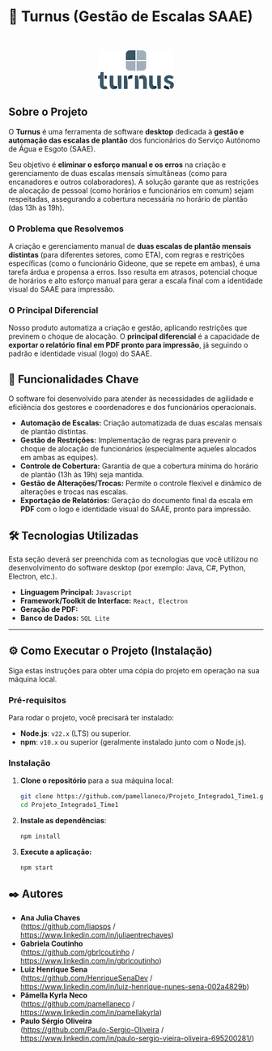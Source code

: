 # 📅 Turnus (Gestão de Escalas SAAE)

<br>
<p align="center">
<img src="src/resources/logo1.png" alt="Logo SAAE" width="150"/>
</p>

## Sobre o Projeto

O **Turnus** é uma ferramenta de software **desktop** dedicada à **gestão e automação das escalas de plantão** dos funcionários do Serviço Autônomo de Água e Esgoto (SAAE).

Seu objetivo é **eliminar o esforço manual e os erros** na criação e gerenciamento de duas escalas mensais simultâneas (como para encanadores e outros colaboradores). A solução garante que as restrições de alocação de pessoal (como horários e funcionários em comum) sejam respeitadas, assegurando a cobertura necessária no horário de plantão (das 13h às 19h).

### O Problema que Resolvemos

A criação e gerenciamento manual de **duas escalas de plantão mensais distintas** (para diferentes setores, como ETA), com regras e restrições específicas (como o funcionário Gideone, que se repete em ambas), é uma tarefa árdua e propensa a erros. Isso resulta em atrasos, potencial choque de horários e alto esforço manual para gerar a escala final com a identidade visual do SAAE para impressão.

### O Principal Diferencial

Nosso produto automatiza a criação e gestão, aplicando restrições que previnem o choque de alocação. O **principal diferencial** é a capacidade de **exportar o relatório final em PDF pronto para impressão**, já seguindo o padrão e identidade visual (logo) do SAAE.

## 🚀 Funcionalidades Chave

O software foi desenvolvido para atender às necessidades de agilidade e eficiência dos gestores e coordenadores e dos funcionários operacionais.

- **Automação de Escalas:** Criação automatizada de duas escalas mensais de plantão distintas.
- **Gestão de Restrições:** Implementação de regras para prevenir o choque de alocação de funcionários (especialmente aqueles alocados em ambas as equipes).
- **Controle de Cobertura:** Garantia de que a cobertura mínima do horário de plantão (13h às 19h) seja mantida.
- **Gestão de Alterações/Trocas:** Permite o controle flexível e dinâmico de alterações e trocas nas escalas.
- **Exportação de Relatórios:** Geração do documento final da escala em **PDF** com o logo e identidade visual do SAAE, pronto para impressão.

## 🛠️ Tecnologias Utilizadas

Esta seção deverá ser preenchida com as tecnologias que você utilizou no desenvolvimento do software desktop (por exemplo: Java, C\#, Python, Electron, etc.).

- **Linguagem Principal:** `Javascript`
- **Framework/Toolkit de Interface:** `React, Electron`
- **Geração de PDF:** ` `
- **Banco de Dados:** `SQL Lite`

---

## ⚙️ Como Executar o Projeto (Instalação)

Siga estas instruções para obter uma cópia do projeto em operação na sua máquina local.

### Pré-requisitos

Para rodar o projeto, você precisará ter instalado:

- **Node.js**: `v22.x` (LTS) ou superior.
- **npm**: `v10.x` ou superior (geralmente instalado junto com o Node.js).

### Instalação

1.  **Clone o repositório** para a sua máquina local:

    ```bash
    git clone https://github.com/pamellaneco/Projeto_Integrado1_Time1.git
    cd Projeto_Integrado1_Time1
    ```

2.  **Instale as dependências**:

    ```bash
    npm install
    ```

3.  **Execute a aplicação:**

    ```bash
    npm start
    ```

## ✒️ Autores

- **Ana Julia Chaves** <br> (https://github.com/liapsps / https://www.linkedin.com/in/juliaentrechaves)
- **Gabriela Coutinho** <br> (https://github.com/gbrlcoutinho / https://www.linkedin.com/in/gbrlcoutinho)
- **Luiz Henrique Sena** <br> (https://github.com/HenriqueSenaDev / https://www.linkedin.com/in/luiz-henrique-nunes-sena-002a4829b)
- **Pâmella Kyrla Neco** <br> (https://github.com/pamellaneco / https://www.linkedin.com/in/pamellakyrla)
- **Paulo Sérgio Oliveira** <br> (https://github.com/Paulo-Sergio-Oliveira / https://www.linkedin.com/in/paulo-sergio-vieira-oliveira-695200281/)
